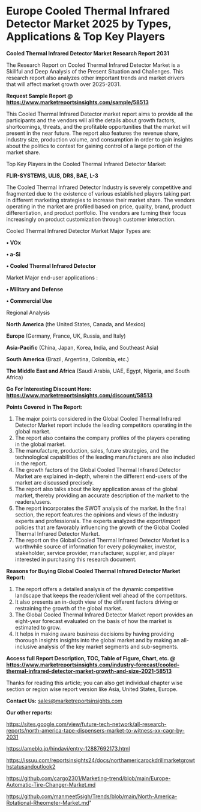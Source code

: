 # Europe Cooled Thermal Infrared Detector Market 2025 by Types, Applications & Top Key Players

<strong>Cooled Thermal Infrared Detector Market Research Report 2031</strong>

The Research Report on Cooled Thermal Infrared Detector Market is a Skillful and Deep Analysis of the Present Situation and Challenges. This research report also analyzes other important trends and market drivers that will affect market growth over 2025-2031.

<strong>Request Sample Report @ <a href=https://www.marketreportsinsights.com/sample/58513>https://www.marketreportsinsights.com/sample/58513</a></strong>

This Cooled Thermal Infrared Detector market report aims to provide all the participants and the vendors will all the details about growth factors, shortcomings, threats, and the profitable opportunities that the market will present in the near future. The report also features the revenue share, industry size, production volume, and consumption in order to gain insights about the politics to contest for gaining control of a large portion of the market share.

Top Key Players in the Cooled Thermal Infrared Detector Market:

<strong>FLIR-SYSTEMS, ULIS, DRS, BAE, L-3</strong>

The Cooled Thermal Infrared Detector Industry is severely competitive and fragmented due to the existence of various established players taking part in different marketing strategies to increase their market share. The vendors operating in the market are profiled based on price, quality, brand, product differentiation, and product portfolio. The vendors are turning their focus increasingly on product customization through customer interaction.

Cooled Thermal Infrared Detector Market Major Types are:

<strong>• VOx

• a-Si

• Cooled Thermal Infrared Detector</strong>

Market Major end-user applications :

<strong>• Military and Defense

• Commercial Use</strong>

Regional Analysis

</u><strong><b>North America</b></strong> (the United States, Canada, and Mexico)

<strong><b>Europe </b></strong>(Germany, France, UK, Russia, and Italy)

<strong><b>Asia-Pacific</b></strong> (China, Japan, Korea, India, and Southeast Asia)

<strong><b>South America</b></strong> (Brazil, Argentina, Colombia, etc.)

<strong><b>The Middle East and Africa</b></strong> (Saudi Arabia, UAE, Egypt, Nigeria, and South Africa)

<strong>Go For Interesting Discount Here: <a href=https://www.marketreportsinsights.com/discount/58513>https://www.marketreportsinsights.com/discount/58513</a></strong>

<strong>Points Covered in The Report:</strong>
<ol>
  <li>The major points considered in the Global Cooled Thermal Infrared Detector Market report include the leading competitors operating in the global market.</li>
  <li>The report also contains the company profiles of the players operating in the global market.</li>
  <li>The manufacture, production, sales, future strategies, and the technological capabilities of the leading manufacturers are also included in the report.</li>
  <li>The growth factors of the Global Cooled Thermal Infrared Detector Market are explained in-depth, wherein the different end-users of the market are discussed precisely.</li>
  <li>The report also talks about the key application areas of the global market, thereby providing an accurate description of the market to the readers/users.</li>
  <li>The report incorporates the SWOT analysis of the market. In the final section, the report features the opinions and views of the industry experts and professionals. The experts analyzed the export/import policies that are favorably influencing the growth of the Global Cooled Thermal Infrared Detector Market.</li>
  <li>The report on the Global Cooled Thermal Infrared Detector Market is a worthwhile source of information for every policymaker, investor, stakeholder, service provider, manufacturer, supplier, and player interested in purchasing this research document.</li>
</ol>
<strong>Reasons for Buying Global Cooled Thermal Infrared Detector Market Report:</strong>

<ol>
  <li>The report offers a detailed analysis of the dynamic competitive landscape that keeps the reader/client well ahead of the competitors.</li>
  <li>It also presents an in-depth view of the different factors driving or restraining the growth of the global market.</li>
  <li>The Global Cooled Thermal Infrared Detector Market report provides an eight-year forecast evaluated on the basis of how the market is estimated to grow.</li>
  <li>It helps in making aware business decisions by having providing thorough insights insights into the global market and by making an all-inclusive analysis of the key market segments and sub-segments.</li>
</ol>
<strong>Access full Report Description, TOC, Table of Figure, Chart, etc. @ <a href=https://www.marketreportsinsights.com/industry-forecast/cooled-thermal-infrared-detector-market-growth-and-size-2021-58513>https://www.marketreportsinsights.com/industry-forecast/cooled-thermal-infrared-detector-market-growth-and-size-2021-58513</a></strong>


Thanks for reading this article; you can also get individual chapter wise section or region wise report version like Asia, United States, Europe.

<strong>Contact Us:</strong>
sales@marketreportsinsights.com

<strong>Our other reports:</strong>

<a href=https://sites.google.com/view/future-tech-network/all-research-reports/north-america-tape-dispensers-market-to-witness-xx-cagr-by-2031>https://sites.google.com/view/future-tech-network/all-research-reports/north-america-tape-dispensers-market-to-witness-xx-cagr-by-2031</a>

<a href=https://ameblo.jp/hindavi/entry-12887692173.html>https://ameblo.jp/hindavi/entry-12887692173.html</a>

<a href=https://issuu.com/reportsinsights24/docs/northamericarockdrillmarketgrowthstatusandoutlook2>https://issuu.com/reportsinsights24/docs/northamericarockdrillmarketgrowthstatusandoutlook2</a>

<a href=https://github.com/cargo2301/Marketing-trend/blob/main/Europe-Automatic-Tire-Changer-Market.md>https://github.com/cargo2301/Marketing-trend/blob/main/Europe-Automatic-Tire-Changer-Market.md</a>

<a href=https://github.com/manmeet5sigh/Trends/blob/main/North-America-Rotational-Rheometer-Market.md>https://github.com/manmeet5sigh/Trends/blob/main/North-America-Rotational-Rheometer-Market.md</a>"
